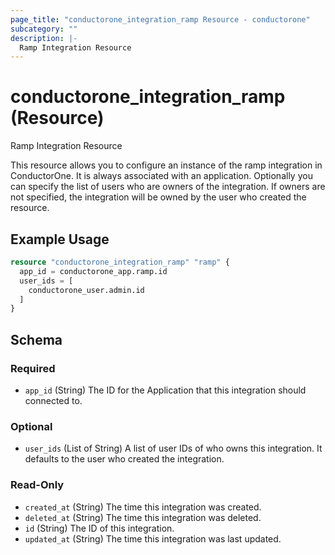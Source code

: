 ```yaml
---
page_title: "conductorone_integration_ramp Resource - conductorone"
subcategory: ""
description: |-
  Ramp Integration Resource
---
```


# conductorone_integration_ramp (Resource)

Ramp Integration Resource

This resource allows you to configure an instance of the ramp integration in ConductorOne.
It is always associated with an application. Optionally you can specify the list of users who are owners of the integration.
If owners are not specified, the integration will be owned by the user who created the resource.

## Example Usage

```terraform
resource "conductorone_integration_ramp" "ramp" {
  app_id = conductorone_app.ramp.id
  user_ids = [
    conductorone_user.admin.id
  ]
}
```

<!-- schema generated by tfplugindocs -->
## Schema

### Required

- `app_id` (String) The ID for the Application that this integration should connected to.

### Optional

- `user_ids` (List of String) A list of user IDs of who owns this integration. It defaults to the user who created the integration.

### Read-Only

- `created_at` (String) The time this integration was created.
- `deleted_at` (String) The time this integration was deleted.
- `id` (String) The ID of this integration.
- `updated_at` (String) The time this integration was last updated.
